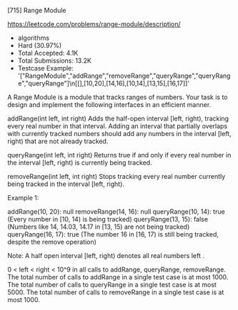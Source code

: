 [715] Range Module  

https://leetcode.com/problems/range-module/description/

* algorithms
* Hard (30.97%)
* Total Accepted:    4.1K
* Total Submissions: 13.2K
* Testcase Example:  '["RangeModule","addRange","removeRange","queryRange","queryRange","queryRange"]\n[[],[10,20],[14,16],[10,14],[13,15],[16,17]]'

A Range Module is a module that tracks ranges of numbers. Your task is to design and implement the following interfaces in an efficient manner.

addRange(int left, int right) Adds the half-open interval [left, right), tracking every real number in that interval.  Adding an interval that partially overlaps with currently tracked numbers should add any numbers in the interval [left, right) that are not already tracked.

queryRange(int left, int right) Returns true if and only if every real number in the interval [left, right)
 is currently being tracked.

removeRange(int left, int right) Stops tracking every real number currently being tracked in the interval [left, right).

Example 1:

addRange(10, 20): null
removeRange(14, 16): null
queryRange(10, 14): true (Every number in [10, 14) is being tracked)
queryRange(13, 15): false (Numbers like 14, 14.03, 14.17 in [13, 15) are not being tracked)
queryRange(16, 17): true (The number 16 in [16, 17) is still being tracked, despite the remove operation)



Note:
A half open interval [left, right) denotes all real numbers left .

0 < left < right < 10^9 in all calls to addRange, queryRange, removeRange.
The total number of calls to addRange in a single test case is at most 1000.
The total number of calls to queryRange in a single test case is at most 5000.
The total number of calls to removeRange in a single test case is at most 1000.

